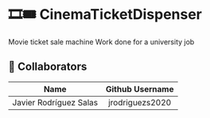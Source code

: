 # 🎞🎟 CinemaTicketDispenser

Movie ticket sale machine
Work done for a university job

## 👤 Collaborators

|          **Name**           | **Github Username** |
|:---------------------------:|:-------------------:|
|    Javier Rodríguez Salas   |   jrodriguezs2020   |
